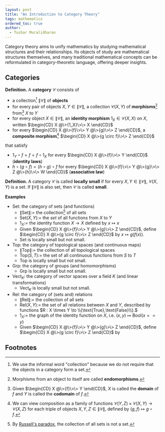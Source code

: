 ```yaml
---
layout: post
title: "An Introduction to Category Theory"
tags: mathematics
ordered_toc: true
author:
  - Tushar Muralidharan
---
```


Category theory aims to unify mathematics by studying mathematical structures and their relationships. Its objects of study are mathematical structures themselves, and many traditional mathematical concepts can be reformulated in category-theoretic language, offering deeper insights.

## Categories

**Definition.** A **category** $\mathcal{C}$ consists of
- a collection[^collection] $\|\mathcal{C}\|$ of **objects**
- for every pair of objects $X,Y \in \|\mathcal{C}\|$, a collection $\mathcal{C}(X,Y)$ of **morphisms**[^endomorphisms] from[^domain] $X$ to $Y$
- for every object $X \in \|\mathcal{C}\|$, an **identity morphism** $1_X \in \mathcal{C}(X,X)$ on $X$, written $\begin{CD}
X @\>{1_X}\>\> X
\end{CD}$
- for every $\begin{CD}
X @\>{f}\>\> Y @\>{g}\>\> Z
\end{CD}$, a **composite morphism**[^composition] $\begin{CD}
X @\>{g \circ f}\>\> Z
\end{CD}$

that satisfy 
- $1_Y \circ f = f = f \circ 1_X$ for every $\begin{CD}
X @\>{f}\>\> Y
\end{CD}$ (**identity laws**)
- $h \circ (g \circ f) = (h \circ g) \circ f$ for every $\begin{CD}
X @\>{f}\>\> Y @\>{g}\>\> Z @\>{h}\>\> W
\end{CD}$ (**associative law**)

**Definition.** A category $\mathcal{C}$ is called **locally small** if for every $X,Y \in \|\mathcal{C}\|$, $\mathcal{C}(X,Y)$ is a set. If $\|\mathcal{C}\|$ is also set, then $\mathcal{C}$ is called **small**.

**Examples**
- $\mathsf{Set}$: the category of sets (and functions)
  - $\|\mathsf{Set}\| :=$ the collection[^russell] of all sets
  - $\mathsf{Set}(X,Y) :=$ the *set* of all functions from $X$ to $Y$
  - $1_X :=$ the identity function $X \to X$ defined by $x \mapsto x$
  - Given $\begin{CD}
X @\>{f}\>\> Y @\>{g}\>\> Z
\end{CD}$, define $\begin{CD}
X @\>{g \circ f}\>\> Z
\end{CD}$ by $x \mapsto g(f(x))$.
  - $\mathsf{Set}$ is locally small but not small.
- $\mathsf{Top}$: the category of topological spaces (and continuous maps)
  - $\|\mathsf{Top}\| :=$ the collection of all topological spaces
  - $\mathsf{Top}(S,T) :=$ the set of all continuous functions from $S$ to $T$
  - $\mathsf{Top}$ is locally small but not small.
- $\mathsf{Grp}$: the category of groups (and homomorphisms)
  - $\mathsf{Grp}$ is locally small but not small.
- $\mathsf{Vect}_K$: the category of vector spaces over a field $K$ (and linear transformations)
  - $\mathsf{Vect}_K$ is locally small but not small.
- $\mathsf{Rel}$: the category of (sets and) relations
  - $\|\mathsf{Rel}\| :=$ the collection of all sets
  - $\mathsf{Rel}(X,Y) :=$ the set of all relations between $X$ and $Y$, described by functions $R : X \times Y \to \\{\text{True},\text{False}\\}.$
  - $1_X :=$ the graph of the identity function on $X$, i.e. $(x,y) \mapsto \mathrm{Bool}(x == y)$
  - Given $\begin{CD}
X @\>{f}\>\> Y @\>{g}\>\> Z
\end{CD}$, define $\begin{CD}
X @\>{g \circ f}\>\> Z
\end{CD}$ by 

## Footnotes

[^collection]: We use the informal word "collection" because we do not require that the objects in a category form a set.
[^endomorphisms]: Morphisms from an object to itself are called **endomorphisms**.
[^domain]: Given $\begin{CD} X @\>{f}\>\> Y \end{CD}$, $X$ is called the **domain** of $f$ and $Y$ is called the **codomain** of $f$.
[^composition]: We can view composition as a family of functions $\mathcal{C}(Y,Z) \times \mathcal{C}(X,Y) \to \mathcal{C}(X,Z)$ for each triple of objects $X,Y,Z \in \|\mathcal{C}\|$, defined by $(g,f) \mapsto g \circ f$.
[^russell]: By [Russell's paradox](https://en.wikipedia.org/wiki/Russell%27s_paradox), the collection of all sets is not a set.